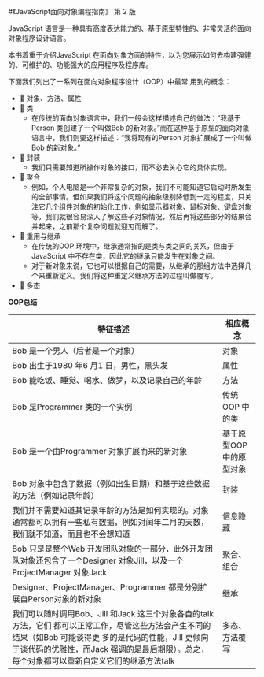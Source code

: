 #《JavaScript面向对象编程指南》 第 2 版 

JavaScript 语言是一种具有高度表达能力的、基于原型特性的、非常灵活的面向对象程序设计语言。

本书着重于介绍JavaScript 在面向对象方面的特性，以为您展示如何去构建强健的、可维护的、功能强大的应用程序及程序库。

下面我们列出了一系列在面向对象程序设计（OOP）中最常 用到的概念：

-  对象、方法、属性
-  类
  - 在传统的面向对象语言中，我们一般会这样描述自己的做法：“我基于Person 类创建了一个叫做Bob 的新对象。”而在这种基于原型的面向对象语言中，我们则要这样描述：“我将现有的Person 对象扩展成了一个叫做Bob 的新对象。”
-  封装
  - 我们只需要知道所操作对象的接口，而不必去关心它的具体实现。 
-  聚合
  - 例如，个人电脑是一个非常复杂的对象，我们不可能知道它启动时所发生的全部事情。但如果我们将这个问题的抽象级别降低到一定的程度，只关注它几个组件对象的初始化工作，例如显示器对象、鼠标对象、键盘对象等，我们就很容易深入了解这些子对象情况，然后再将这些部分的结果合并起来，之前那个复杂问题就迎刃而解了。
-  重用与继承
  - 在传统的OOP 环境中，继承通常指的是类与类之间的关系，但由于JavaScript 中不存在类，因此它的继承只能发生在对象之间。
  - 对于新对象来说，它也可以根据自己的需要，从继承的那组方法中选择几个来重新定义。我们将这种重定义继承方法的过程叫做覆写。 
-  多态

**OOP总结**

| 特征描述                                                     | 相应概念                 |
| ------------------------------------------------------------ | ------------------------ |
| Bob 是一个男人（后者是一个对象）                             | 对象                     |
| Bob 出生于1980 年6 月1 日，男性，黑头发                      | 属性                     |
| Bob 能吃饭、睡觉、喝水、做梦，以及记录自己的年龄             | 方法                     |
| Bob 是Programmer 类的一个实例                                | 传统OOP 中的类           |
| Bob 是一个由Programmer 对象扩展而来的新对象                  | 基于原型OOP 中的原型对象 |
| Bob 对象中包含了数据（例如出生日期）和基于这些数据的方法（例如记录年龄） | 封装                     |
| 我们并不需要知道其记录年龄的方法是如何实现的。对象通常都可以拥有一些私有数据，例如对闰年二月的天数，我们就不知道，而且也不会想知道 | 信息隐藏                 |
| Bob 只是是整个Web 开发团队对象的一部分，此外开发团队对象还包含了一个Designer 对象Jill，以及一个ProjectManager 对象Jack | 聚合、组合               |
| Designer、ProjectManager、Programmer 都是分别扩展自Person对象的新对象 | 继承                     |
| 我们可以随时调用Bob、Jill 和Jack 这三个对象各自的talk 方法，它们 都可以正常工作，尽管这些方法会产生不同的结果（如Bob 可能谈得更 多的是代码的性能，JIll 更倾向于谈代码的优雅性，而Jack 强调的是最后期限）。总之，每个对象都可以重新自定义它们的继承方法talk                    | 多态、方法覆写 |